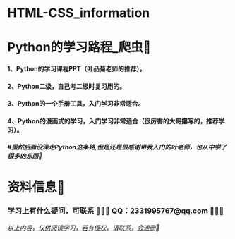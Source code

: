 # HTML-CSS_information

# Python的学习路程_爬虫📌

#### 1、Python的学习课程PPT（叶品菊老师的推荐）。

#### 2、Python二级，自己考二级时复习用的。

#### 3、Python的一个手册工具，入门学习非常适合。 

#### 4、Python的漫画式的学习，入门学习非常适合（很厉害的大哥攥写的，推荐学习）。 

##### #虽然后面没深走Python这条路,但是还是很感谢带我入门的叶老师，也从中学了很多的东西🍻

# 资料信息📌

### 学习上有什么疑问，可联系 🍥🍥🍥 QQ：2331995767@qq.com  🍥🍥🍥

<u>*以上内容，仅供阅读学习，若有侵权，请联系，会速删📌*</u>
